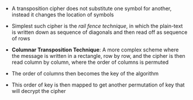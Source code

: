 - A transposition cipher does not substitute one symbol for another, instead it changes the location of symbols
- Simplest such cipher is the *rail fence technique*, in which the plain-text is written down as sequence of diagonals and then read off as sequence of rows

- **Columnar Transposition Technique**: A more complex scheme where the message is written in a rectangle, row by row, and the cipher is then read column by column, where the order of columns is permuted
- The order of columns then becomes the key of the algorithm
- This order of key is then mapped to get another permutation of key that will decrypt the cipher

